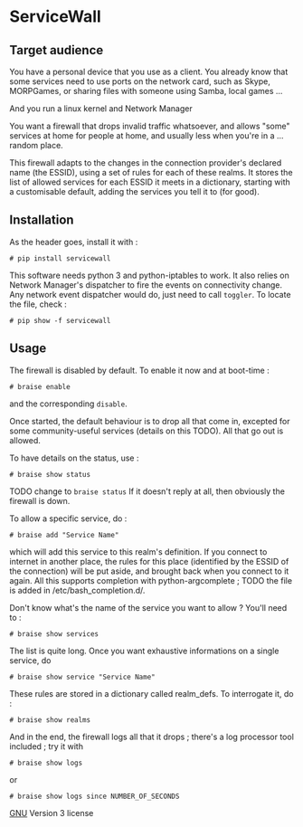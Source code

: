 # ServiceWall

## Target audience

You have a personal device that you use as a client. You already know that some
services need to use ports on the network card, such as Skype, MORPGames, or
sharing files with someone using Samba, local games ...

And you run a linux kernel and Network Manager

You want a firewall that drops invalid traffic whatsoever, and allows "some"
services at home for people at home, and usually less when you're in a ...
random place.

This firewall adapts to the changes in the connection provider's declared name
(the ESSID), using a set of rules for each of these realms. It stores the list
of allowed services for each ESSID it meets in a dictionary, starting with a
customisable default, adding the services you tell it to (for good).

## Installation

As the header goes, install it with :

 `# pip install servicewall`

This software needs python 3 and python-iptables to work. It also relies on
Network Manager's dispatcher to fire the events on connectivity change. Any network
event dispatcher would do, just need to call `toggler`. To locate the file, check :

  `# pip show -f servicewall`

## Usage

The firewall is disabled by default. To enable it now and at boot-time :

  `# braise enable`

and the corresponding `disable`.

Once started, the default behaviour is to drop all that come in, excepted for
some community-useful services (details on this TODO). All that go out is
allowed.

To have details on the status, use :

  `# braise show status`

TODO change to `braise status`
If it doesn't reply at all, then obviously the firewall is down.

To allow a specific service, do :

  `# braise add "Service Name"`

which will add this service to this realm's definition. If you connect to
internet in another place, the rules for this place (identified by the ESSID of
the connection) will be put aside, and brought back when you connect to it
again. All this supports completion with python-argcomplete ; TODO the file is
added in /etc/bash_completion.d/.

Don't know what's the name of the service you want to allow ? You'll need to :

  `# braise show services`

The list is quite long. Once you want exhaustive informations on a single
service, do

  `# braise show service "Service Name"`

These rules are stored in a dictionary called realm_defs. To interrogate it, do :

  `# braise show realms`

And in the end, the firewall logs all that it drops ; there's a log processor
tool included ; try it with

  `# braise show logs`

or

  `# braise show logs since NUMBER_OF_SECONDS`


[GNU](http://www.gnu.org) Version 3 license
